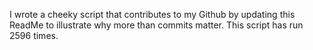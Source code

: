 I wrote a cheeky script that contributes to my Github by updating this ReadMe to illustrate why more than commits matter. This script has run 2596 times.
